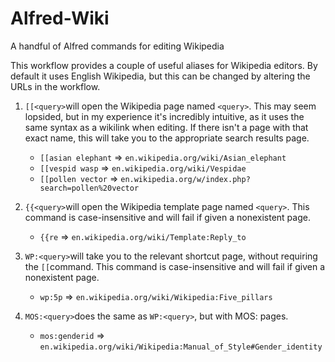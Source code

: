 # Alfred-Wiki
A handful of Alfred commands for editing Wikipedia

This workflow provides a couple of useful aliases for Wikipedia editors. By default it uses English Wikipedia, but this can be changed by altering the URLs in the workflow.


1. `[[<query>`will open the Wikipedia page named `<query>`. This may seem lopsided, but in my experience it's incredibly intuitive, as it uses the same syntax as a wikilink when editing. If there isn't a page with that exact name, this will take you to the appropriate search results page.
	- `[[asian elephant` => `en.wikipedia.org/wiki/Asian_elephant`
	- `[[vespid wasp` => `en.wikipedia.org/wiki/Vespidae`
	- `[[pollen vector` => `en.wikipedia.org/w/index.php?search=pollen%20vector`

2. `{{<query>`will open the Wikipedia template page named `<query>`. This command is case-insensitive and will fail if given a nonexistent page.
	- `{{re` => `en.wikipedia.org/wiki/Template:Reply_to`


3. `WP:<query>`will take you to the relevant shortcut page, without requiring the `[[`command. This command is case-insensitive and will fail if given a nonexistent page.
	- `wp:5p` => `en.wikipedia.org/wiki/Wikipedia:Five_pillars`

4. `MOS:<query>`does the same as `WP:<query>`, but with MOS: pages.
	- `mos:genderid` => `en.wikipedia.org/wiki/Wikipedia:Manual_of_Style#Gender_identity`
